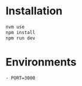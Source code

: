 # Installation

```bash
nvm use
npm install
npm run dev
```

# Environments

```bash
- PORT=3000
```
